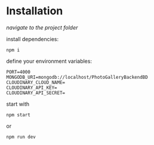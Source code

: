 # Installation

_navigate to the project folder_

install dependencies: 
```node
npm i
```
define your environment variables:
```env
PORT=4000
MONGODB_URI=mongodb://localhost/PhotoGalleryBackendBD
CLOUDINARY_CLOUD_NAME=
CLOUDINARY_API_KEY=
CLOUDINARY_API_SECRET=
```
start with 
```
npm start
```
or
```
npm run dev
```